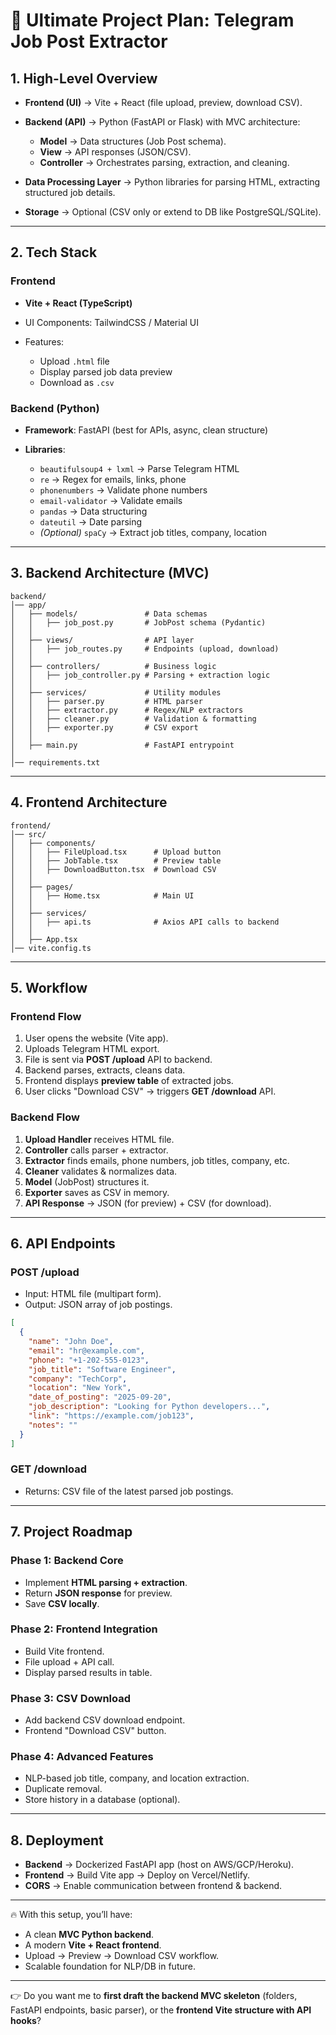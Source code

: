# 📌 Ultimate Project Plan: Telegram Job Post Extractor

## **1. High-Level Overview**

* **Frontend (UI)** → Vite + React (file upload, preview, download CSV).
* **Backend (API)** → Python (FastAPI or Flask) with MVC architecture:

  * **Model** → Data structures (Job Post schema).
  * **View** → API responses (JSON/CSV).
  * **Controller** → Orchestrates parsing, extraction, and cleaning.
* **Data Processing Layer** → Python libraries for parsing HTML, extracting structured job details.
* **Storage** → Optional (CSV only or extend to DB like PostgreSQL/SQLite).

---

## **2. Tech Stack**

### **Frontend**

* **Vite + React (TypeScript)**
* UI Components: TailwindCSS / Material UI
* Features:

  * Upload `.html` file
  * Display parsed job data preview
  * Download as `.csv`

### **Backend (Python)**

* **Framework**: FastAPI (best for APIs, async, clean structure)
* **Libraries**:

  * `beautifulsoup4 + lxml` → Parse Telegram HTML
  * `re` → Regex for emails, links, phone
  * `phonenumbers` → Validate phone numbers
  * `email-validator` → Validate emails
  * `pandas` → Data structuring
  * `dateutil` → Date parsing
  * *(Optional)* `spaCy` → Extract job titles, company, location

---

## **3. Backend Architecture (MVC)**

```
backend/
│── app/
│   ├── models/               # Data schemas
│   │   ├── job_post.py       # JobPost schema (Pydantic)
│   │
│   ├── views/                # API layer
│   │   ├── job_routes.py     # Endpoints (upload, download)
│   │
│   ├── controllers/          # Business logic
│   │   ├── job_controller.py # Parsing + extraction logic
│   │
│   ├── services/             # Utility modules
│   │   ├── parser.py         # HTML parser
│   │   ├── extractor.py      # Regex/NLP extractors
│   │   ├── cleaner.py        # Validation & formatting
│   │   ├── exporter.py       # CSV export
│   │
│   ├── main.py               # FastAPI entrypoint
│
│── requirements.txt
```

---

## **4. Frontend Architecture**

```
frontend/
│── src/
│   ├── components/
│   │   ├── FileUpload.tsx      # Upload button
│   │   ├── JobTable.tsx        # Preview table
│   │   ├── DownloadButton.tsx  # Download CSV
│   │
│   ├── pages/
│   │   ├── Home.tsx            # Main UI
│   │
│   ├── services/
│   │   ├── api.ts              # Axios API calls to backend
│   │
│   ├── App.tsx
│── vite.config.ts
```

---

## **5. Workflow**

### **Frontend Flow**

1. User opens the website (Vite app).
2. Uploads Telegram HTML export.
3. File is sent via **POST /upload** API to backend.
4. Backend parses, extracts, cleans data.
5. Frontend displays **preview table** of extracted jobs.
6. User clicks "Download CSV" → triggers **GET /download** API.

### **Backend Flow**

1. **Upload Handler** receives HTML file.
2. **Controller** calls parser + extractor.
3. **Extractor** finds emails, phone numbers, job titles, company, etc.
4. **Cleaner** validates & normalizes data.
5. **Model** (JobPost) structures it.
6. **Exporter** saves as CSV in memory.
7. **API Response** → JSON (for preview) + CSV (for download).

---

## **6. API Endpoints**

### **POST /upload**

* Input: HTML file (multipart form).
* Output: JSON array of job postings.

```json
[
  {
    "name": "John Doe",
    "email": "hr@example.com",
    "phone": "+1-202-555-0123",
    "job_title": "Software Engineer",
    "company": "TechCorp",
    "location": "New York",
    "date_of_posting": "2025-09-20",
    "job_description": "Looking for Python developers...",
    "link": "https://example.com/job123",
    "notes": ""
  }
]
```

### **GET /download**

* Returns: CSV file of the latest parsed job postings.

---

## **7. Project Roadmap**

### **Phase 1: Backend Core**

* Implement **HTML parsing + extraction**.
* Return **JSON response** for preview.
* Save **CSV locally**.

### **Phase 2: Frontend Integration**

* Build Vite frontend.
* File upload + API call.
* Display parsed results in table.

### **Phase 3: CSV Download**

* Add backend CSV download endpoint.
* Frontend "Download CSV" button.

### **Phase 4: Advanced Features**

* NLP-based job title, company, and location extraction.
* Duplicate removal.
* Store history in a database (optional).

---

## **8. Deployment**

* **Backend** → Dockerized FastAPI app (host on AWS/GCP/Heroku).
* **Frontend** → Build Vite app → Deploy on Vercel/Netlify.
* **CORS** → Enable communication between frontend & backend.

---

🔥 With this setup, you’ll have:

* A clean **MVC Python backend**.
* A modern **Vite + React frontend**.
* Upload → Preview → Download CSV workflow.
* Scalable foundation for NLP/DB in future.

---

👉 Do you want me to **first draft the backend MVC skeleton** (folders, FastAPI endpoints, basic parser), or the **frontend Vite structure with API hooks**?
